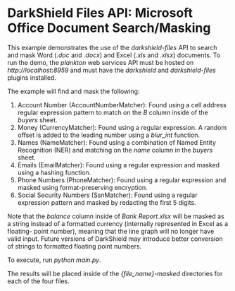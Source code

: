 # DarkShield Files API: Microsoft Office Document Search/Masking

This example demonstrates the use of the *darkshield-files* API to search and
mask Word (*.doc* and *.docx*) and Excel (*.xls* and *.xlsx*) documents. To run
the demo, the *plankton* web services API must be hosted on *http://localhost:8959*
and must have the *darkshield* and *darkshield-files* plugins installed.

The example will find and mask the following:

1. Account Number (AccountNumberMatcher): Found using a cell address regular expression
pattern to match on the *B* column inside of the *buyers* sheet.
2. Money (CurrencyMatcher): Found using a regular expression. A random offset is added
to the leading number using a *blur_int* function.
3. Names (NameMatcher): Found using a combination of Named Entity Recognition (NER)
and matching on the *name* column in the *buyers* sheet.
4. Emails (EmailMatcher): Found using a regular expression and masked using a hashing
function.
5. Phone Numbers (PhoneMatcher): Found using a regular expression and masked using
format-preserving encryption.
6. Social Security Numbers (SsnMatcher): Found using a regular expression pattern and
masked by redacting the first 5 digits.

Note that the *balance* column inside of *Bank Report.xlsx* will be masked as a
string instead of a formatted currency (internally represented in Excel as a floating-
point number), meaning that the line graph will no longer have valid input.
Future versions of DarkShield may introduce better conversion of strings to formatted
floating point numbers.

To execute, run *python main.py*.

The results will be placed inside of the *{file_name}-masked* directories for each
of the four files.
